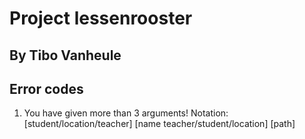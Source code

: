 # Project lessenrooster

## By Tibo Vanheule

## Error codes

1. You have given more than 3 arguments! 
   Notation: [student/location/teacher] [name teacher/student/location] [path]
